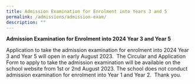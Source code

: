 ```yaml
---
title: Admission Examination for Enrolment into Years 3 and 5
permalink: /admissions/admission-exam/
description: ""
---
```



**Admission Examination for Enrolment into 2024 Year 3 and Year 5**

Application to take the admission examination for enrolment into 2024 Year 3 and Year 5 will open in early August 2023.  The Circular and Application Form to apply to take the admission examination will be available on the school website from 1st or 2nd August 2023. The school does not conduct admission examination for enrolment into Year 1 and Year 2.  Thank you.